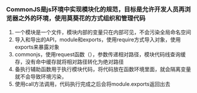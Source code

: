 ### CommonJS是js环境中实现模块化的规范，目标是允许开发人员再浏览器之外的环境，使用莫葵花的方式组织和管理代码
1. 一个模块是一个文件，模块内部的变量只在内部可见，不会污染全局命名空间
2. 导入和导出的API，module和exports，使用require方式导入对象，使用exports来暴露对象
3. commonjs，使用request函数（），参数传递相对路径，模块代码线查询缓存，没有命中缓存就将相对路径转化为绝对路径
4. 备执行辅助函数用于执行模块代码，将代码放在函数环境里面，就会隔离变量就不会导致环境污染，
5. 使用call方法调用，代码执行完成之后会将module.exports返回出去
